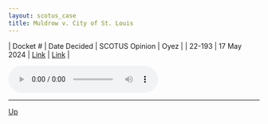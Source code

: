 ```yaml
---
layout: scotus_case
title: Muldrow v. City of St. Louis
---
```


| Docket # | Date Decided | SCOTUS Opinion | Oyez |
| 22-193 | 17 May 2024 | [Link](https://www.supremecourt.gov/opinions/23pdf/601us2r18_6j37.pdf) | [Link](https://www.oyez.org/cases/2023/22-193) |

<audio controls>
   <source src='./resources/22-193.mp3' type='audio/mpeg'>
</audio>

<object data='./resources/22-193.pdf' type='application/pdf'></object>

---

[Up](./README.md)